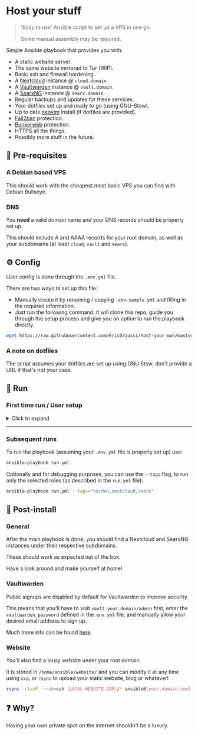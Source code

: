 # Host your stuff

> '*Easy to use*' Ansible script to set up a VPS in one go.
>
> Some manual assembly may be required.

Simple Ansible playbook that provides you with:

- A static website server.
- The same website mirrored to Tor (WIP).
- Basic ssh and firewall hardening.
- A [Nextcloud](https://nextcloud.com/) instance @ `cloud.domain`.
- A [Vaultwarden](https://github.com/dani-garcia/vaultwarden) instance @ `vault.domain`.
- A [SearxNG](https://github.com/searxng/searxng) instance @ `searx.domain`.
- Regular backups and updates for these services.
- Your dotfiles set up and ready to go (using GNU-Stow).
- Up to date [neovim](https://github.com/neovim/neovim) install (if dotfiles are provided).
- [Fail2ban](https://github.com/fail2ban/fail2ban) protection.
- [Bunkerweb](https://github.com/bunkerity/bunkerweb) protection.
- HTTPS all the things.
- Possibly more stuff in the future.

## 🔧 Pre-requisites

### A Debian based VPS

This should work with the cheapest most basic VPS you can find with Debian Bullseye.

### DNS

You **need** a valid domain name and your DNS records should be properly set up.

This should include A and AAAA records for your root domain, as well as your subdomains (at least `cloud`, `vault` and `searx`).

## ⚙️ Config

User config is done through the `.env.yml` file.

There are two ways to set up this file:

- Manually create it by renaming / copying `.env-sample.yml` and filling in the required information.
- Just run the following command. It will clone this repo, guide you through the setup process and give you an option to run the playbook directly.

```sh
wget https://raw.githubusercontent.com/EricDriussi/host-your-own/master/bootstrap.sh -O bootstrap.sh && bash bootstrap.sh
```

### A note on dotfiles

The script assumes your dotfiles are set up using GNU Stow, don't provide a URL if that's not your case.

## 🏃 Run

### First time run / User setup

<details>
  <summary>Click to expand</summary>
  The main playbook (<code>run.yml</code>) expects a fully setup, password-less sudo and docker user named <code>ansible</code> to be present in the remote machine.
  <br>
  This user should also have the required <code>ssh_public_key</code> in its <code>~/.ssh/authorized_keys</code> file.
  <br>
  <br>
  You can configure this on your own or run <code>ansible-playbook init_remote_user.yml --ask-pass</code>.
  <br>
  Once this is done you should be able to run <code>ansible-playbook run.yml</code> and watch the magic happen!
  <br>
  <br>
  Please keep in mind that, after the main playbook is done, root connections to the server will be disabled to improve security.
  <br>
  Thus, the <code>init_remote_user.yml</code> script can really only be run once (and shouldn't be needed afterwards).
  <br>
</details>

---

### Subsequent runs

To run the playbook (assuming your `.env.yml` file is properly set up) use:

```sh
ansible-playbook run.yml
```

Optionally and for debugging purposes, you can use the `--tags` flag, to run only the selected roles (as described in the `run.yml` file):

```sh
ansible-playbook run.yml --tags="harden,nextcloud,searx"
```

## 🤔 Post-install

### General

After the main playbook is done, you should find a Nextcloud and SearxNG instances under their respective subdomains.

These should work as expected out of the box.

Have a look around and make yourself at home!

### Vaultwarden

Public signups are disabled by default for Vaultwarden to improve security.

This means that you'll have to visit `vault.your.domain/admin` first, enter the `vaultwarden_password` defined in the`.env.yml` file, and manually allow your desired email address to sign up.

Much more info can be found [here](https://github.com/dani-garcia/vaultwarden/wiki/Configuration-overview).

### Website

You'll also find a lousy website under your root domain.

It is stored in `/home/ansible/website/` and you can modify it at any time using `scp`, or `rsync` to upload your static website, blog or whatever!

```sh
rsync -rtvzP --rsh=ssh [LOCAL-WEBSITE-DIR]/* ansible@[your.domain.com]:/home/ansible/website
```

## ❓ Why?

Having your own private spot on the internet shouldn't be a luxury.
